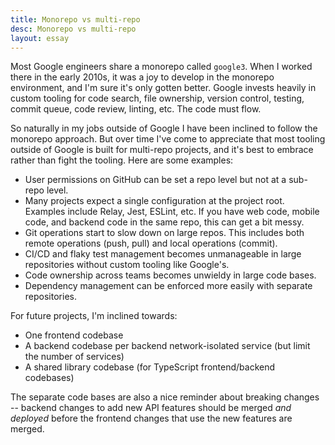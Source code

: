 ```yaml
---
title: Monorepo vs multi-repo
desc: Monorepo vs multi-repo
layout: essay
---
```


Most Google engineers share a monorepo called `google3`. When I worked there in the early 2010s, it was a joy to develop in the monorepo environment, and I'm sure it's only gotten better. Google invests heavily in custom tooling for code search, file ownership, version control, testing, commit queue, code review, linting, etc. The code must flow.

So naturally in my jobs outside of Google I have been inclined to follow the monorepo approach. But over time I've come to appreciate that most tooling outside of Google is built for multi-repo projects, and it's best to embrace rather than fight the tooling. Here are some examples:

- User permissions on GitHub can be set a repo level but not at a sub-repo level.
- Many projects expect a single configuration at the project root. Examples include Relay, Jest, ESLint, etc. If you have web code, mobile code, and backend code in the same repo, this can get a bit messy.
- Git operations start to slow down on large repos. This includes both remote operations (push, pull) and local operations (commit).
- CI/CD and flaky test management becomes unmanageable in large repositories without custom tooling like Google's.
- Code ownership across teams becomes unwieldy in large code bases.
- Dependency management can be enforced more easily with separate repositories.

For future projects, I'm inclined towards:

- One frontend codebase
- A backend codebase per backend network-isolated service (but limit the number of services)
- A shared library codebase (for TypeScript frontend/backend codebases)

The separate code bases are also a nice reminder about breaking changes -- backend changes to add new API features should be merged _and deployed_ before the frontend changes that use the new features are merged.

